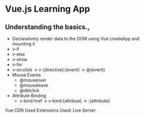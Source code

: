 # Vue.js Learning App

## Understanding the basics.,

- Declaratively render data to the DOM using Vue createApp and mounting it
- v-if
- v-else
- v-show
- v-for
- v-on:click -> v-{directive}:{event} -> @{event}
- Mouse Events
  - @mouseover
  - @mouseleave
  - @dblclick
- Attribute Binding
  - v-bind:href -> v-bind:{attribue} -> :{attribute}

Vue CDN Used
Extensions Used: Live Server.
